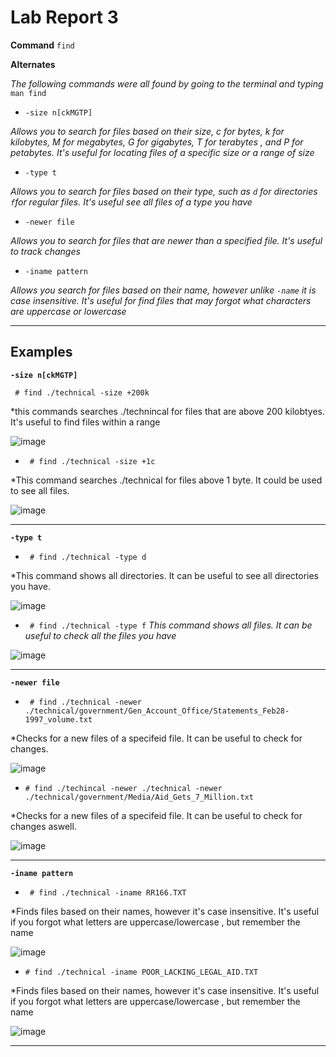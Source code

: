 
# Lab Report 3

**Command** `find`

**Alternates**

*The following commands were all found by going to the terminal and typing* `man find`

* `-size n[ckMGTP]` 

*Allows you to search for files based on their size, c for bytes, k for kilobytes, M for megabytes, G for gigabytes, T for terabytes , and P for petabytes. It's useful for locating files of a specific size or a range of size*

* `-type t` 

*Allows you to search for files based on their type, such as `d` for directories `f`for regular files. It's useful see all files of a type you have*

* `-newer file` 

*Allows you to search for files that are newer than a specified file. It's useful to track changes*

* `-iname pattern`

*Allows you search for files based on their name, however unlike `-name` it is case insensitive. It's useful for find files that may forgot what characters are uppercase or lowercase*

***

## Examples

**`-size n[ckMGTP]`**

``` # find ./technical -size +200k```

*this commands searches ./technincal for files that are above 200 kilobtyes. It's useful to find files within a range

![image](size200k.png)

* ``` # find ./technical -size +1c```

*This command searches ./technical for files above 1 byte. It could be used to see all files.

![image](size1c.png)

***

**`-type t`**

* ``` # find ./technical -type d```

*This command shows all directories. It can be useful to see all directories you have.

![image](typed.png)


* ``` # find ./technical -type f```
*This command shows all files. It can be useful to check all the files you have*

![image](typef.png)

***

**`-newer file`**

* ``` # find ./technical -newer ./technical/government/Gen_Account_Office/Statements_Feb28-1997_volume.txt```

*Checks for a new files of a specifeid file. It can be useful to check for changes.

![image](newerVolume.png)

* ``` # find ./techincal -newer ./technical -newer ./technical/government/Media/Aid_Gets_7_Million.txt ```

*Checks for a new files of a specifeid file. It can be useful to check for changes aswell.

![image](Newermillion.png)

***

**`-iname pattern`**

* ``` # find ./technical -iname RR166.TXT```

*Finds files based on their names, however it's case insensitive. It's useful if you forgot what letters are uppercase/lowercase , but remember the name

![image](RRtxt.png)

* ``` # find ./technical -iname POOR_LACKING_LEGAL_AID.TXT ```

*Finds files based on their names, however it's case insensitive. It's useful if you forgot what letters are uppercase/lowercase , but remember the name

![image](legaltxt.png)

***
